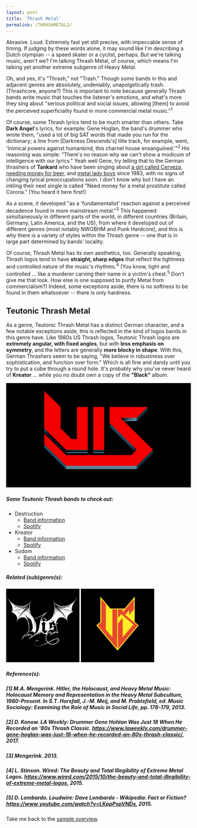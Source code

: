```yaml
---
layout: post
title: 'Thrash Metal'
permalink: /THRASHMETAL2/
---
```


Abrasive. Loud. Extremely fast yet still precise, with impeccable sense of timing. If judging by these words alone, it may sound like I'm describing a Dutch olympian -- a speed skater or a cyclist, perhaps. But we're talking music, aren't we? I'm talking Thrash Metal, of course, which means I'm talking yet another extreme subgenre of Heavy Metal. 

Oh, and yes, it's "Thrash," not "Trash." Though some bands in this and adjacent genres are absolutely, undeniably, unapolgetically trash. (Thrashcore, anyone?) This is important to note because generally Thrash bands write music that touches the listener's emotions, and what's more they sing about "serious political and social issues, allowing [them] to avoid the perceived superficiality found in more commercial metal music."<sup>1</sup> 

Of course, some Thrash lyrics tend to be much smarter than others. Take **Dark Angel**'s lyrics, for example: Gene Hoglan, the band's drummer who wrote them, "used a lot of big SAT words that made you run for the dictionary; a line from [Darkness Descends's] title track, for example, went, 'Inimical powers against humankind, this charnel house ensanguined.'"<sup>2</sup> His reasoning was simple: "There's no reason why we can't show a modicum of intelligence with our lyrics." Yeah well Gene, try telling that to the German thrashers of **Tankard** who have been singing about <a href="https://open.spotify.com/track/36L4XUmohtFFNTvs1WbBpe?si=21f1decf235a4dfe" target="_blank" rel="noopener"><span>a girl called Cerveza</span></a>, <a href="https://open.spotify.com/track/667pyBtcqvVZSVzDz1HcnA?si=cdbd61664d4e455c" target="_blank" rel="noopener"><span>needing money for beer</span></a>, and <a href="https://open.spotify.com/track/3sHhYuUlTBCiRNbJZwBeZy?si=d8bb8ae0deea4930" target="_blank" rel="noopener"><span>metal lady boys</span></a> since 1983, with no signs of changing lyrical preoccupations soon. I don't know why but I have an inkling their next single is called "Need money for a metal prostitute called Corona." (You heard it here first!)

As a scene, it developed "as a 'fundamentalist' reaction against a perceived decadence found in more mainstream metal."<sup>3</sup> This happened simultaneously in different parts of the world, in different countries (Britain, Germany, Latin America, and the US), from where it developed out of different genres (most notably NWOBHM and Punk Hardcore), and this is why there is a variety of styles within the Thrash genre -- one that is in large part determined by bands' locality. 

Of course, Thrash Metal has its own aesthetics, too. Generally speaking, Thrash logos tend to have **straight, sharp edges** that reflect the tightness and controlled nature of the music's rhythms.<sup>4</sup> (You know, tight and controlled ... like a murderer carving their name in a victim's chest.<sup>5</sup> Don't give me that look. How else is one supposed to purify Metal from commercialism?) Indeed, some exceptions aside, there is no softness to be found in them whatsoever -- there is only hardness.

## Teutonic Thrash Metal
As a genre, Teutonic Thrash Metal has a distinct German character, and a few notable exceptions aside, this is reflected in the kind of logos bands in this genre have. Like 1980s US Thrash logos, Teutonic Thrash logos are **extremely angular, with fixed angles**, but with **less emphasis on symmetry**, and the letters are generally **more blocky in shape**. With this, German Thrashers seem to be saying, "We believe in robustness over sophistication, and function over form." Which is all fine and dandy until you try to put a cube through a round hole. It's probably why you've never heard of **Kreator** ... while you no doubt own a copy of the **"Black"** album.

![Teutonic Thrash](..\assets\img\projects\proj-8\teutonic.jpg)

##### Some Teutonic Thrash bands to check out:

<ul>
<li>Destruction	
<ul>
<li><a href="https://www.metal-archives.com/bands/Destruction/155" target="_blank" rel="noopener"><span>Band information</span></a></li>
<li><a href="https://open.spotify.com/track/1VHQF5TWJ8i0KCsMLhOaNI?si=533c93dc86f94abb" target="_blank" rel="noopener"><span>Spotify</span></a></li>
</ul>
</li>

<li>Kreator
<ul>
<li><a href="https://www.metal-archives.com/bands/Kreator/157" target="_blank" rel="noopener"><span>Band information</span></a></li>
<li><a href="https://open.spotify.com/track/712ukvLX20rwHuTWg7Gcjb?si=b8ad6738e0f24100" target="_blank" rel="noopener"><span>Spotify</span></a></li>
</ul>
</li>

<li>Sodom
<ul>
<li><a href="https://www.metal-archives.com/bands/sodom/419" target="_blank" rel="noopener"><span>Band information</span></a></li>
<li><a href="https://open.spotify.com/track/3lMVtX2zN22nm30jGVoOpT?si=d42d94d609184209" target="_blank" rel="noopener"><span>Spotify</span></a></li>
</ul>
</li>
</ul>

##### Related (sub)genre(s):
[<img src="..\assets\img\projects\proj-9\blackenedthrash.jpg" alt="Blackened Thrash Metal" width=200 >](/BLACKENEDTHRASH/)
[<img src="..\assets\img\projects\proj-9\usthrash.jpg" alt="US Thrash Metal" width=200 >](/USTHRASH/)

##### Reference(s):
##### [1] M.A. Mengerink.  Hitler, the Holocaust, and Heavy Metal Music: Holocaust Memory and Representation in the Heavy Metal Subculture, 1980-Present. In S.T. Horsfall, J.-M. Meij, and M. Probtsfield, ed. *Music Sociology: Examining the Role of Music in Social Life*, pp. 178-179, 2013.
##### [2] D. Konow. LA Weekly: Drummer Gene Hohlan Was Just 18 When He Recorded an '80s Thrash Classic. https://www.laweekly.com/drummer-gene-hoglan-was-just-18-when-he-recorded-an-80s-thrash-classic/, 2017.
##### [3] Mengerink. 2013.
##### [4] L. Stinson. Wired: The Beauty and Total Illegibility of Extreme Metal Logos. https://www.wired.com/2015/10/the-beauty-and-total-illegibility-of-extreme-metal-logos, 2015.
##### [5] D. Lombardo. Loudwire: Dave Lombardo - Wikipedia: Fact or Fiction? https://www.youtube.com/watch?v=LKppPspVNDs, 2015. 

Take me back to the [sample overview](../projects/proj-8).